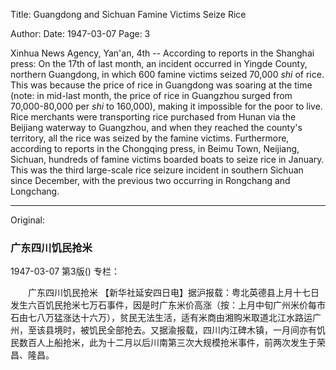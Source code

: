 Title: Guangdong and Sichuan Famine Victims Seize Rice

Author:
Date: 1947-03-07
Page: 3

Xinhua News Agency, Yan'an, 4th -- According to reports in the Shanghai press: On the 17th of last month, an incident occurred in Yingde County, northern Guangdong, in which 600 famine victims seized 70,000 *shi* of rice. This was because the price of rice in Guangdong was soaring at the time (note: in mid-last month, the price of rice in Guangzhou surged from 70,000-80,000 per *shi* to 160,000), making it impossible for the poor to live. Rice merchants were transporting rice purchased from Hunan via the Beijiang waterway to Guangzhou, and when they reached the county's territory, all the rice was seized by the famine victims. Furthermore, according to reports in the Chongqing press, in Beimu Town, Neijiang, Sichuan, hundreds of famine victims boarded boats to seize rice in January. This was the third large-scale rice seizure incident in southern Sichuan since December, with the previous two occurring in Rongchang and Longchang.



<hr /> 

Original: 


### 广东四川饥民抢米

1947-03-07
第3版()
专栏：

　　广东四川饥民抢米
    【新华社延安四日电】据沪报载：粤北英德县上月十七日发生六百饥民抢米七万石事件，因是时广东米价高涨（按：上月中旬广州米价每市石由七八万猛涨达十六万），贫民无法生活，适有米商由湘购米取道北江水路运广州，至该县境时，被饥民全部抢去。又据渝报载，四川内江碑木镇，一月间亦有饥民数百人上船抢米，此为十二月以后川南第三次大规模抢米事件，前两次发生于荣昌、隆昌。
